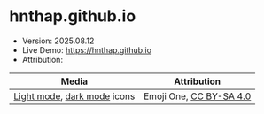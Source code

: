 # hnthap.github.io

- Version: 2025.08.12
- Live Demo: https://hnthap.github.io
- Attribution:
  
| Media | Attribution |
| ----- | ----------- |
| [Light mode](https://commons.wikimedia.org/wiki/File:Emojione_BW_1F314.svg), [dark mode](https://commons.wikimedia.org/wiki/File:Emojione_BW_1F312.svg) icons | Emoji One, [CC BY-SA 4.0](https://creativecommons.org/licenses/by-sa/4.0/deed.en)
